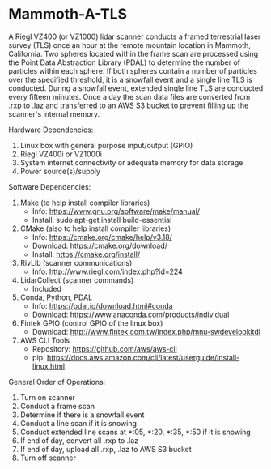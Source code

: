 # Mammoth-A-TLS
  A Riegl VZ400 (or VZ1000) lidar scanner conducts a framed terrestrial laser survey (TLS) once an hour at the remote mountain location in Mammoth, California.  Two spheres located within the frame scan are processed using the Point Data Abstraction Library (PDAL) to determine the number of particles within each sphere.  If both spheres contain a number of particles over the specified threshold, it is a snowfall event and a single line TLS is conducted.  During a snowfall event, extended single line TLS are conducted every fifteen minutes.  Once a day the scan data files are converted from .rxp to .laz and transferred to an AWS S3 bucket to prevent filling up the scanner's internal memory.

 Hardware Dependencies:
 1. Linux box with general purpose input/output (GPIO)
 2. Riegl VZ400i or VZ1000i
 3. System internet connectivity or adequate memory for data storage
 4. Power source(s)/supply

 Software Dependencies:
 1. Make (to help install compiler libraries)
    - Info: https://www.gnu.org/software/make/manual/
    - Install: sudo apt-get install build-essential
 2. CMake (also to help install compiler libraries)
    - Info: https://cmake.org/cmake/help/v3.18/
    - Download: https://cmake.org/download/
    - Install: https://cmake.org/install/
 3. RivLib (scanner communications)
    - Info: http://www.riegl.com/index.php?id=224
 4. LidarCollect (scanner commands)
    - Included
 5. Conda, Python, PDAL
    - Info: https://pdal.io/download.html#conda
    - Download: https://www.anaconda.com/products/individual
 6. Fintek GPIO (control GPIO of the linux box)
    - Download: http://www.fintek.com.tw/index.php/mnu-swdevelopkitdl
 7. AWS CLI Tools
    - Repository: https://github.com/aws/aws-cli
    - pip: https://docs.aws.amazon.com/cli/latest/userguide/install-linux.html

 General Order of Operations:
 1. Turn on scanner
 2. Conduct a frame scan
 3. Determine if there is a snowfall event
 4. Conduct a line scan if it is snowing
 5. Conduct extended line scans at *:05, *:20, *:35, *:50 if it is snowing
 5. If end of day, convert all .rxp to .laz
 6. If end of day, upload all .rxp, .laz to AWS S3 bucket
 7. Turn off scanner
